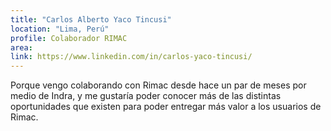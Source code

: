 ```yaml
---
title: "Carlos Alberto Yaco Tincusi"
location: "Lima, Perú"
profile: Colaborador RIMAC
area: 
link: https://www.linkedin.com/in/carlos-yaco-tincusi/
---
```


Porque vengo colaborando con Rimac desde hace un par de meses por medio de Indra, y me gustaría poder conocer más de las distintas oportunidades que existen para poder entregar más valor a los usuarios de Rimac.